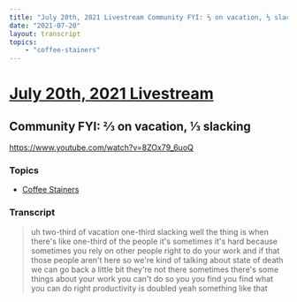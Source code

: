 ```yaml
---
title: "July 20th, 2021 Livestream Community FYI: ⅔ on vacation, ⅓ slacking"
date: "2021-07-20"
layout: transcript
topics:
    - "coffee-stainers"
---
```

# [July 20th, 2021 Livestream](../2021-07-20.md)
## Community FYI: ⅔ on vacation, ⅓ slacking
https://www.youtube.com/watch?v=8ZOx79_6uoQ

### Topics
* [Coffee Stainers](../topics/coffee-stainers.md)

### Transcript

> uh two-third of vacation one-third slacking well the thing is when there's like one-third of the people it's sometimes it's hard because sometimes you rely on other people right to do your work and if that those people aren't here so we're kind of talking about state of death we can go back a little bit they're not there sometimes there's some things about your work you can't do so you you find you find what you can do right productivity is doubled yeah something like that
